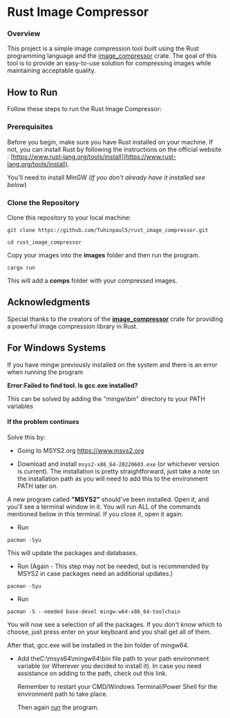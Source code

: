 # Rust Image Compressor

### Overview
This project is a simple image compression tool built using the Rust programming language and the [image_compressor] crate. The goal of this tool is to provide an easy-to-use solution for compressing images while maintaining acceptable quality.

## How to Run

Follow these steps to run the Rust Image Compressor:

### Prerequisites

Before you begin, make sure you have Rust installed on your machine. If not, you can install Rust by following the instructions on the official website : [https://www.rust-lang.org/tools/install](https://www.rust-lang.org/tools/install).


You'll need to install MinGW (*If you don't already have it installed see below*)

### Clone the Repository

Clone this repository to your local machine:
```
git clone https://github.com/Tuhinpaul5/rust_image_compressor.git
```
```
cd rust_image_compressor
```
Copy your images into the **images** folder and then run the program.

```
cargo run
```

This will add a **comps** folder with your compressed images.

## Acknowledgments
Special thanks to the creators of the **[image_compressor]** crate for providing a powerful image compression library in Rust.

## For Windows Systems
If you have mingw previously installed on the system and there is an error when running the program 

**Error:Failed to find tool. Is gcc.exe installed?**


This can be solved by adding the "mingw\bin" directory to your PATH variables

#### If the problem continues
Solve this by:

- Going to MSYS2.org https://www.msys2.org

- Download and install `msys2-x86_64-20220603.exe` (or whichever version is current). The installation is pretty straightforward, just take a note on the installation path as you will need to add this to the environment PATH later on.
  
A new program called **"MSYS2"** should've been installed. Open it, and you'll see a terminal window in it. You will run ALL of the commands mentioned below in this terminal. If you close it, open it again.

- Run
```
pacman -Syu
```
  This will update the packages and databases.

- Run (Again - This step may not be needed, but is recommended by MSYS2 in case packages need an additional updates.)
```
pacman -Syu
```
- Run
```
pacman -S --needed base-devel mingw-w64-x86_64-toolchain
```
  You will now see a selection of all the packages. If you don't know which to choose, just press enter on your keyboard and you shall get all of them.

  After that, gcc.exe will be installed in the bin folder of mingw64.

- Add theC:\msys64\mingw64\bin file path to your path environment variable (or Wherever you decided to install it).
  In case you need assistance on adding to the path, check out this link.

  Remember to restart your CMD/Windows Terminal/Power Shell for the environment path to take place.

  Then again [run] the program.

[image_compressor]: https://crates.io/crates/image_compressor
[run]:(#how-to-run)
[check out this link]: https://www.computerhope.com/issues/ch000549.htm
[mingw]: (#for-windows-systems)
